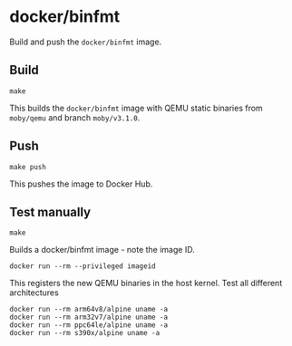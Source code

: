 # docker/binfmt 

Build and push the `docker/binfmt` image.

## Build

    make

This builds the `docker/binfmt` image with QEMU static binaries from `moby/qemu`
and branch `moby/v3.1.0`.

## Push

    make push

This pushes the image to Docker Hub.

## Test manually

    make

Builds a docker/binfmt image - note the image ID.

    docker run --rm --privileged imageid

This registers the new QEMU binaries in the host kernel. Test all different architectures

    docker run --rm arm64v8/alpine uname -a
    docker run --rm arm32v7/alpine uname -a
    docker run --rm ppc64le/alpine uname -a
    docker run --rm s390x/alpine uname -a
